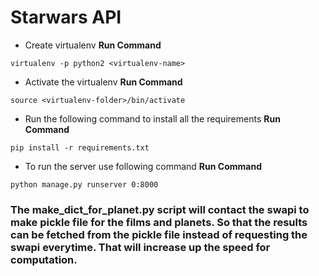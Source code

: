 # Starwars API

- Create virtualenv
**Run Command**
```
virtualenv -p python2 <virtualenv-name>
```

- Activate the virtualenv
**Run Command**
```
source <virtualenv-folder>/bin/activate
```

- Run the following command to install all the requirements
**Run Command**
```
pip install -r requirements.txt
```

- To run the server use following command
**Run Command**
```
python manage.py runserver 0:8000
```

### The make_dict_for_planet.py script will contact the swapi to make pickle file for the films and planets. So that the results can be fetched from the pickle file instead of requesting the swapi everytime. That will increase up the speed for computation.
